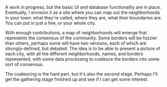 A work in progress, but the basic UI and database functionality
are in place.  Eventually, I envision it as a site where you can
map out the neighborhoods in your town: what they're called,
where they are, what their boundaries are.  You can put in just
a few, or your whole city.

With enough contributions, a map of neighborhoods will emerge that
represents the consensus of the community.  Some borders will be
fuzzier than others, perhaps some will have two versions, each of
which are strongly-defined, but debated.  The idea is to be able
to present a picture of each city, with all the different 
neighborhoods, names, and borders represented, with some data
processing to coalesce the borders into some sort of consensus.

The coalescing is the hard part, but it's also the second stage.
Perhaps I'll get the gathering stage finished up and see if I can
get some interest.
